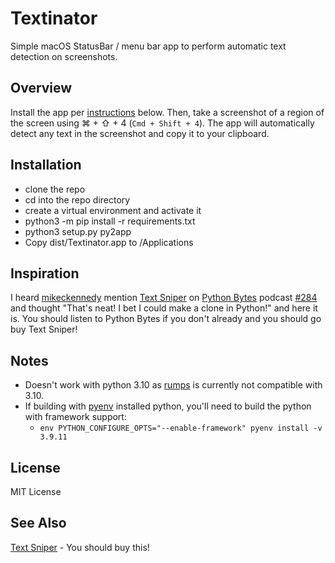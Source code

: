 # Textinator

Simple macOS StatusBar / menu bar app to perform automatic text detection on screenshots.

## Overview

Install the app per [instructions](#installation) below.  Then, take a screenshot of a region of the screen using ⌘ + ⇧ + 4 (`Cmd + Shift + 4`).  The app will automatically detect any text in the screenshot and copy it to your clipboard.

<!-- ![Textinator screenshot](textinator.png) -->

## Installation

- clone the repo
- cd into the repo directory
- create a virtual environment and activate it
- python3 -m pip install -r requirements.txt
- python3 setup.py py2app
- Copy dist/Textinator.app to /Applications

## Inspiration

I heard [mikeckennedy](https://github.com/mikeckennedy) mention [Text Sniper](https://textsniper.app/) on [Python Bytes](https://pythonbytes.fm/) podcast [#284](https://pythonbytes.fm/episodes/show/284/spicy-git-for-engineers) and thought "That's neat! I bet I could make a clone in Python!" and here it is.  You should listen to Python Bytes if you don't already and you should go buy Text Sniper!

## Notes

* Doesn't work with python 3.10 as [rumps](https://github.com/jaredks/rumps) is currently not compatible with 3.10.
* If building with [pyenv](https://github.com/pyenv/pyenv) installed python, you'll need to build the python with framework support:
    * `env PYTHON_CONFIGURE_OPTS="--enable-framework" pyenv install -v 3.9.11`

## License

MIT License

## See Also

[Text Sniper](https://textsniper.app/) - You should buy this!
